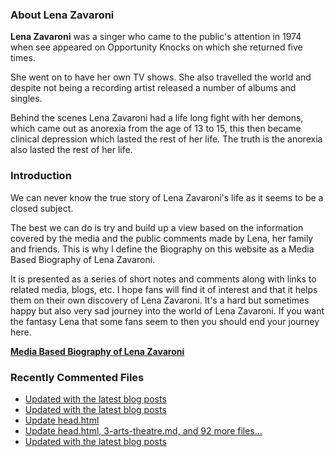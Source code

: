### About Lena Zavaroni

<p><strong>Lena Zavaroni</strong> was a singer who came to the public's attention in 1974 when see appeared on Opportunity Knocks on which she returned five times.</p>

<p>She went on to have her own TV shows. She also travelled the world and despite not being a recording artist released a number of albums and singles.</p>

<p>Behind the scenes Lena Zavaroni had a life long fight with her demons, which came out as anorexia from the age of 13 to 15, this then became clinical depression which lasted the rest of her life. The truth is the anorexia also lasted the rest of her life.</p>

### Introduction

<p>We can never know the true story of Lena Zavaroni's life as it seems to be a closed subject.</p>

<p>The best we can do is try and build up a view based on the information covered by the media and the public comments made by Lena, her family and friends. This is why I define the Biography on this website as a Media Based Biography of Lena Zavaroni.</p>

<p>It is presented as a series of short notes and comments along with links to related media, blogs, etc. I hope fans will find it of interest and that it helps them on their own discovery of Lena Zavaroni. It's a hard but sometimes happy but also very sad journey into the world of Lena Zavaroni. If you want the fantasy Lena that some fans seem to then you should end your journey here.</p>

<a href="https://fanzoflenazavaroni.github.io/biography/lena-zavaroni/"><strong>Media Based Biography of Lena Zavaroni</strong></a>

### Recently Commented Files

<!-- BLOG-POST-LIST:START -->
- [Updated with the latest blog posts](https://github.com/FanzOfLenaZavaroni/fanzoflenazavaroni.github.io/commit/d5e45573b9a3093010c708f2359a4c0ff889f61a)
- [Updated with the latest blog posts](https://github.com/FanzOfLenaZavaroni/fanzoflenazavaroni.github.io/commit/ebad433f8fc18767764773bab452a465c46bc913)
- [Update head.html](https://github.com/FanzOfLenaZavaroni/fanzoflenazavaroni.github.io/commit/8ed7df4897437fbfd54d3c30e829ffcddce86e21)
- [Update head.html, 3-arts-theatre.md, and 92 more files...](https://github.com/FanzOfLenaZavaroni/fanzoflenazavaroni.github.io/commit/7eb2381cb2e07e7d972cf63a480cdc46caf643ec)
- [Updated with the latest blog posts](https://github.com/FanzOfLenaZavaroni/fanzoflenazavaroni.github.io/commit/06641eb6d47b1441b9463396b0d5ee68cccb92a9)
<!-- BLOG-POST-LIST:END -->
